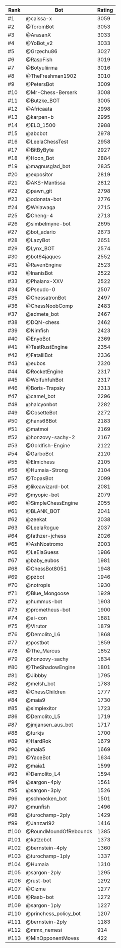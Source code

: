 Rank|Bot|Rating
---|---|---
#1|@caissa-x|3059
#2|@ToromBot|3053
#3|@ArasanX|3033
#4|@YoBot_v2|3033
#5|@Grzechu86|3027
#6|@RaspFish|3019
#7|@Botyuliirma|3016
#8|@TheFreshman1902|3010
#9|@PetersBot|3009
#10|@Mr-Chess-Berserk|3008
#11|@Butzke_BOT|3005
#12|@Africaata|2998
#13|@karpen-b|2995
#14|@ELO_1500|2988
#15|@abcbot|2978
#16|@LeelaChessTest|2958
#17|@BitByByte|2927
#18|@Hoon_Bot|2884
#19|@magnusglad_bot|2835
#20|@expositor|2819
#21|@AKS-Mantissa|2812
#22|@pawn_git|2798
#23|@odonata-bot|2776
#24|@Weiawaga|2715
#25|@Cheng-4|2713
#26|@simbelmyne-bot|2695
#27|@bot_adario|2673
#28|@LazyBot|2651
#29|@Lynx_BOT|2574
#30|@bot64jaques|2552
#31|@RavenEngine|2523
#32|@InanisBot|2522
#33|@Phalanx-XXV|2522
#34|@Pseudo-0|2507
#35|@ChessatronBot|2497
#36|@ChessNoobComp|2483
#37|@admete_bot|2467
#38|@DQN-chess|2462
#39|@Nimfish|2423
#40|@EnyoBot|2369
#41|@TestRustEngine|2354
#42|@FataliiBot|2336
#43|@eubos|2320
#44|@RocketEngine|2317
#45|@WolfuhfuhBot|2317
#46|@Boris-Trapsky|2313
#47|@camel_bot|2296
#48|@halcyonbot|2282
#49|@CosetteBot|2272
#50|@hans68Bot|2183
#51|@matmoi|2169
#52|@honzovy-sachy-2|2167
#53|@Goldfish-Engine|2122
#54|@GarboBot|2120
#55|@Elmichess|2105
#56|@Humaia-Strong|2104
#57|@TopasBot|2099
#58|@likeawizard-bot|2081
#59|@myopic-bot|2079
#60|@SimpleChessEngine|2055
#61|@BLANK_BOT|2041
#62|@zeekat|2038
#63|@LeelaRogue|2037
#64|@fathzer-jchess|2026
#65|@AshNostromo|2003
#66|@LeElaGuess|1986
#67|@baby_eubos|1981
#68|@ChessBot8051|1948
#69|@pzbot|1946
#70|@notropis|1930
#71|@Blue_Mongoose|1929
#72|@hummus-bot|1903
#73|@prometheus-bot|1900
#74|@ai-con|1881
#75|@Virutor|1879
#76|@Demolito_L6|1868
#77|@postbot|1859
#78|@The_Marcus|1852
#79|@honzovy-sachy|1834
#80|@TheShadowEngine|1801
#81|@Jibbby|1795
#82|@melsh_bot|1783
#83|@ChessChildren|1777
#84|@maia9|1730
#85|@simplexitor|1723
#86|@Demolito_L5|1719
#87|@jmjansen_aus_bot|1717
#88|@turkjs|1700
#89|@HardRok|1679
#90|@maia5|1669
#91|@YaceBot|1634
#92|@maia1|1599
#93|@Demolito_L4|1594
#94|@sargon-4ply|1561
#95|@sargon-3ply|1526
#96|@schnecken_bot|1501
#97|@munfish|1496
#98|@turochamp-2ply|1429
#99|@Janzari92|1416
#100|@RoundMoundOfRebounds|1385
#101|@katzebot|1373
#102|@bernstein-4ply|1360
#103|@turochamp-1ply|1337
#104|@Humaia|1310
#105|@sargon-2ply|1295
#106|@rust-bot|1292
#107|@Cizme|1277
#108|@Raab-bot|1272
#109|@sargon-1ply|1227
#110|@princhess_policy_bot|1207
#111|@bernstein-2ply|1183
#112|@mmx_nemesi|914
#113|@MinOpponentMoves|422
